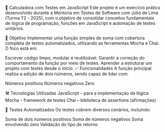 🧮 Calculadora com Testes em JavaScript
Este projeto é um exercício prático desenvolvido durante a Mentoria em Testes de Software com Júlio de Lima (Turma T2 - 2025), com o objetivo de consolidar conceitos fundamentais de lógica de programação, funções em JavaScript e automação de testes unitários.

🎯 Objetivo
Implementar uma função simples de soma com cobertura completa de testes automatizados, utilizando as ferramentas Mocha e Chai. O foco está em:

Escrever código limpo, modular e reutilizável.
Garantir a correção do comportamento da função por meio de testes.
Aprender a estruturar um projeto com testes desde o início.
✅ Funcionalidades
A função principal realiza a adição de dois números, sendo capaz de lidar com:

Números positivos
Números negativos
Zero

🛠️ Tecnologias Utilizadas
JavaScript – para a implementação da lógica
Mocha – framework de testes
Chai – biblioteca de assertions (afirmações)

🧪 Testes Automatizados
Os testes cobrem diversos cenários, incluindo:

Soma de dois números positivos
Soma de números negativos
Soma envolvendo zero
Validação do tipo de retorno

